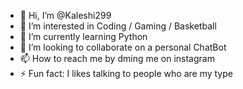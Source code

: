 - 👋 Hi, I’m @Kaleshi299
- 👀 I’m interested in Coding / Gaming / Basketball
- 🌱 I’m currently learning Python
- 💞️ I’m looking to collaborate on a personal ChatBot
- 📫 How to reach me by dming me on instagram
- ⚡ Fun fact: I likes talking to people who are my type

<!---
Kaleshi299/Kaleshi299 is a ✨ special ✨ repository because its `README.md` (this file) appears on your GitHub profile.
You can click the Preview link to take a look at your changes.
--->
